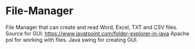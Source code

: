 # File-Manager
File Manager that can create and read Word, Excel, TXT and CSV files. Source for GUI: https://www.javatpoint.com/folder-explorer-in-java 
Apache poi for working with files. Java swing for creating GUI.
